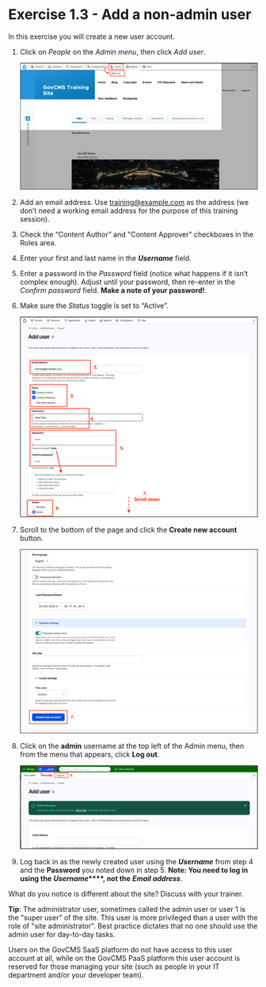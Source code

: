 # Exercise 1.3 - Add a non-admin user

In this exercise you will create a new user account.

1.  Click on _People_ on the _Admin menu_, then click _Add user_.

    ![Image of add user menu item](../../.gitbook/assets/Ex-1-4-Add-User-1.png)
2. Add an email address. Use training@example.com as the address (we don’t need a working email address for the purpose of this training session).
3. Check the “Content Author” and "Content Approver" checkboxes in the Roles area.
4. Enter your first and last name in the _**Username**_ field.
5. Enter a password in the _Password_ field (notice what happens if it isn’t complex enough). Adjust until your password, then re-enter in the _Confirm password_ field. **Make a note of your password!**.
6.  Make sure the _Status_ toggle is set to “Active”.

    ![Image of Add user screen](../../.gitbook/assets/Ex-1-4-Add-User-2.png)
7.  Scroll to the bottom of the page and click the **Create new account** button.

    ![Image of add user menu item, bottom](../../.gitbook/assets/Ex-1-4-Add-User-3.png)
8.  Click on the **admin** username at the top left of the Admin menu, then from the menu that appears, click **Log out**.

    ![Image of add user menu item, bottom](../../.gitbook/assets/Ex-1-4-Add-User-4.png)
9. Log back in as the newly created user using the _**Username**_ from step 4 and the **Password** you noted down in step 5. **Note: You need to log in using the** _**Username**_**\*\*\*\*, not the** _**Email address**_.

What do you notice is different about the site? Discuss with your trainer.

**Tip**: The administrator user, sometimes called the admin user or user 1 is the "super user" of the site. This user is more privileged than a user with the role of "site administrator". Best practice dictates that no one should use the admin user for day-to-day tasks.&#x20;

Users on the GovCMS SaaS platform do not have access to this user account at all, while on the GovCMS PaaS platform this user account is reserved for those managing your site (such as people in your IT department and/or your developer team).
